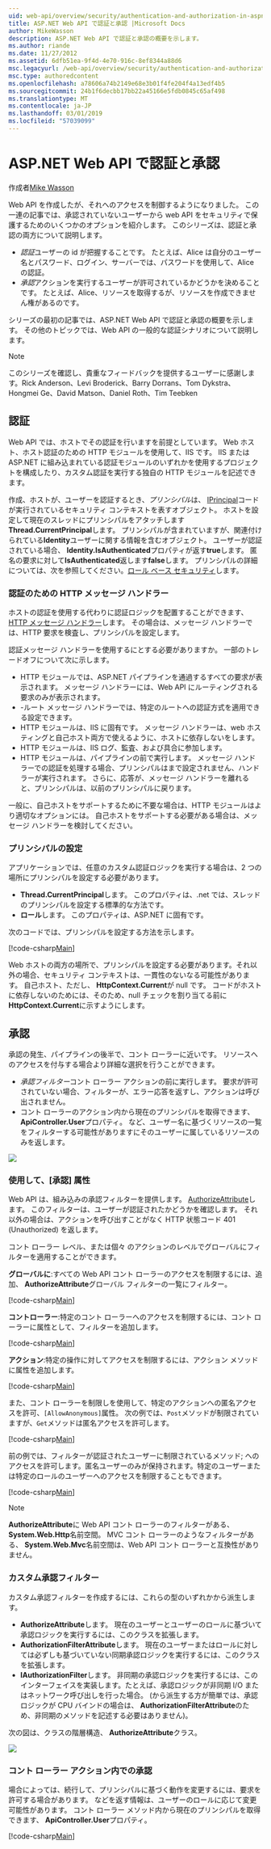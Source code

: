 ```yaml
---
uid: web-api/overview/security/authentication-and-authorization-in-aspnet-web-api
title: ASP.NET Web API で認証と承認 |Microsoft Docs
author: MikeWasson
description: ASP.NET Web API で認証と承認の概要を示します。
ms.author: riande
ms.date: 11/27/2012
ms.assetid: 6dfb51ea-9f4d-4e70-916c-8ef8344a88d6
msc.legacyurl: /web-api/overview/security/authentication-and-authorization-in-aspnet-web-api
msc.type: authoredcontent
ms.openlocfilehash: a78606a74b2149e68e3b01f4fe204f4a13edf4b5
ms.sourcegitcommit: 24b1f6decbb17bb22a45166e5fdb0845c65af498
ms.translationtype: MT
ms.contentlocale: ja-JP
ms.lasthandoff: 03/01/2019
ms.locfileid: "57039099"
---
```

<a name="authentication-and-authorization-in-aspnet-web-api"></a>ASP.NET Web API で認証と承認
====================
作成者[Mike Wasson](https://github.com/MikeWasson)

Web API を作成したが、それへのアクセスを制御するようになりました。 この一連の記事では、承認されていないユーザーから web API をセキュリティで保護するためのいくつかのオプションを紹介します。 このシリーズは、認証と承認の両方について説明します。

- *認証*ユーザーの id が把握することです。 たとえば、Alice は自分のユーザー名とパスワード、ログイン、サーバーでは、パスワードを使用して、Alice の認証。
- *承認*アクションを実行するユーザーが許可されているかどうかを決めることです。 たとえば、Alice、リソースを取得するが、リソースを作成できません権があるのです。

シリーズの最初の記事では、ASP.NET Web API で認証と承認の概要を示します。 その他のトピックでは、Web API の一般的な認証シナリオについて説明します。

> [!NOTE]
> このシリーズを確認し、貴重なフィードバックを提供するユーザーに感謝します。Rick Anderson、Levi Broderick、Barry Dorrans、Tom Dykstra、Hongmei Ge、David Matson、Daniel Roth、Tim Teebken


## <a name="authentication"></a>認証

Web API では、ホストでその認証を行いますを前提としています。 Web ホスト、ホスト認証のための HTTP モジュールを使用して、IIS です。 IIS または ASP.NET に組み込まれている認証モジュールのいずれかを使用するプロジェクトを構成したり、カスタム認証を実行する独自の HTTP モジュールを記述できます。

作成、ホストが、ユーザーを認証するとき、*プリンシパル*は、 [IPrincipal](https://msdn.microsoft.com/library/System.Security.Principal.IPrincipal.aspx)コードが実行されているセキュリティ コンテキストを表すオブジェクト。 ホストを設定して現在のスレッドにプリンシパルをアタッチします**Thread.CurrentPrincipal**します。 プリンシパルが含まれていますが、関連付けられている**Identity**ユーザーに関する情報を含むオブジェクト。 ユーザーが認証されている場合、 **Identity.IsAuthenticated**プロパティが返す**true**します。 匿名の要求に対して**IsAuthenticated**返します**false**します。 プリンシパルの詳細については、次を参照してください。[ロール ベース セキュリティ](https://msdn.microsoft.com/library/shz8h065.aspx)します。

### <a name="http-message-handlers-for-authentication"></a>認証のための HTTP メッセージ ハンドラー

ホストの認証を使用する代わりに認証ロジックを配置することができます、 [HTTP メッセージ ハンドラー](../advanced/http-message-handlers.md)します。 その場合は、メッセージ ハンドラーでは、HTTP 要求を検査し、プリンシパルを設定します。

認証メッセージ ハンドラーを使用するにとする必要がありますか。 一部のトレードオフについて次に示します。

- HTTP モジュールでは、ASP.NET パイプラインを通過するすべての要求が表示されます。 メッセージ ハンドラーには、Web API にルーティングされる要求のみが表示されます。
- -ルート メッセージ ハンドラーでは、特定のルートへの認証方式を適用できる設定できます。
- HTTP モジュールは、IIS に固有です。 メッセージ ハンドラーは、web ホスティングと自己ホスト両方で使えるように、ホストに依存しないをします。
- HTTP モジュールは、IIS ログ、監査、および具合に参加します。
- HTTP モジュールは、パイプラインの前で実行します。 メッセージ ハンドラーでの認証を処理する場合、プリンシパルはまで設定されません、ハンドラーが実行されます。 さらに、応答が、メッセージ ハンドラーを離れると、プリンシパルは、以前のプリンシパルに戻ります。

一般に、自己ホストをサポートするために不要な場合は、HTTP モジュールはより適切なオプションには。 自己ホストをサポートする必要がある場合は、メッセージ ハンドラーを検討してください。

### <a name="setting-the-principal"></a>プリンシパルの設定

アプリケーションでは、任意のカスタム認証ロジックを実行する場合は、2 つの場所にプリンシパルを設定する必要があります。

- **Thread.CurrentPrincipal**します。 このプロパティは、.net では、スレッドのプリンシパルを設定する標準的な方法です。
- **ロール**します。 このプロパティは、ASP.NET に固有です。

次のコードでは、プリンシパルを設定する方法を示します。

[!code-csharp[Main](authentication-and-authorization-in-aspnet-web-api/samples/sample1.cs)]

Web ホストの両方の場所で、プリンシパルを設定する必要があります。それ以外の場合、セキュリティ コンテキストは、一貫性のないなる可能性があります。 自己ホスト、ただし、 **HttpContext.Current**が null です。 コードがホストに依存しないのためには、そのため、null チェックを割り当てる前に**HttpContext.Current**に示すようにします。

## <a name="authorization"></a>承認

承認の発生、パイプラインの後半で、コント ローラーに近いです。 リソースへのアクセスを付与する場合より詳細な選択を行うことができます。

- *承認フィルター*コント ローラー アクションの前に実行します。 要求が許可されていない場合、フィルターが、エラー応答を返すし、アクションは呼び出されません。
- コント ローラーのアクション内から現在のプリンシパルを取得できます、 **ApiController.User**プロパティ。 など、ユーザー名に基づくリソースの一覧をフィルターする可能性がありますにそのユーザーに属しているリソースのみを返します。

![](authentication-and-authorization-in-aspnet-web-api/_static/image1.png)

<a id="auth3"></a>
### <a name="using-the-authorize-attribute"></a>使用して、[承認] 属性

Web API は、組み込みの承認フィルターを提供します。 [AuthorizeAttribute](https://msdn.microsoft.com/library/system.web.http.authorizeattribute.aspx)します。 このフィルターは、ユーザーが認証されたかどうかを確認します。 それ以外の場合は、アクションを呼び出すことがなく HTTP 状態コード 401 (Unauthorized) を返します。

コント ローラー レベル、または個々 のアクションのレベルでグローバルにフィルターを適用することができます。

**グローバルに**:すべての Web API コント ローラーのアクセスを制限するには、追加、 **AuthorizeAttribute**グローバル フィルターの一覧にフィルター。

[!code-csharp[Main](authentication-and-authorization-in-aspnet-web-api/samples/sample2.cs)]

**コントローラー**:特定のコント ローラーへのアクセスを制限するには、コント ローラーに属性として、フィルターを追加します。

[!code-csharp[Main](authentication-and-authorization-in-aspnet-web-api/samples/sample3.cs)]

**アクション**:特定の操作に対してアクセスを制限するには、アクション メソッドに属性を追加します。

[!code-csharp[Main](authentication-and-authorization-in-aspnet-web-api/samples/sample4.cs)]

また、コント ローラーを制限しを使用して、特定のアクションへの匿名アクセスを許可、`[AllowAnonymous]`属性。 次の例では、`Post`メソッドが制限されていますが、`Get`メソッドは匿名アクセスを許可します。

[!code-csharp[Main](authentication-and-authorization-in-aspnet-web-api/samples/sample5.cs)]

前の例では、フィルターが認証されたユーザーに制限されているメソッド; へのアクセスを許可します。匿名ユーザーのみが保持されます。特定のユーザーまたは特定のロールのユーザーへのアクセスを制限することもできます。

[!code-csharp[Main](authentication-and-authorization-in-aspnet-web-api/samples/sample6.cs)]

> [!NOTE]
> **AuthorizeAttribute**に Web API コント ローラーのフィルターがある、 **System.Web.Http**名前空間。 MVC コント ローラーのようなフィルターがある、 **System.Web.Mvc**名前空間は、Web API コント ローラーと互換性がありません。


### <a name="custom-authorization-filters"></a>カスタム承認フィルター

カスタム承認フィルターを作成するには、これらの型のいずれかから派生します。

- **AuthorizeAttribute**します。 現在のユーザーとユーザーのロールに基づいて承認ロジックを実行するには、このクラスを拡張します。
- **AuthorizationFilterAttribute**します。 現在のユーザーまたはロールに対しては必ずしも基づいていない同期承認ロジックを実行するには、このクラスを拡張します。
- **IAuthorizationFilter**します。 非同期の承認ロジックを実行するには、このインターフェイスを実装します。たとえば、承認ロジックが非同期 I/O またはネットワーク呼び出しを行った場合。 (から派生する方が簡単では、承認ロジックが CPU バインドの場合は、 **AuthorizationFilterAttribute**のため、非同期のメソッドを記述する必要はありません)。

次の図は、クラスの階層構造、 **AuthorizeAttribute**クラス。

![](authentication-and-authorization-in-aspnet-web-api/_static/image2.png)

### <a name="authorization-inside-a-controller-action"></a>コント ローラー アクション内での承認

場合によっては、続行して、プリンシパルに基づく動作を変更するには、要求を許可する場合があります。 などを返す情報は、ユーザーのロールに応じて変更可能性があります。 コント ローラー メソッド内から現在のプリンシパルを取得できます、 **ApiController.User**プロパティ。

[!code-csharp[Main](authentication-and-authorization-in-aspnet-web-api/samples/sample7.cs)]
